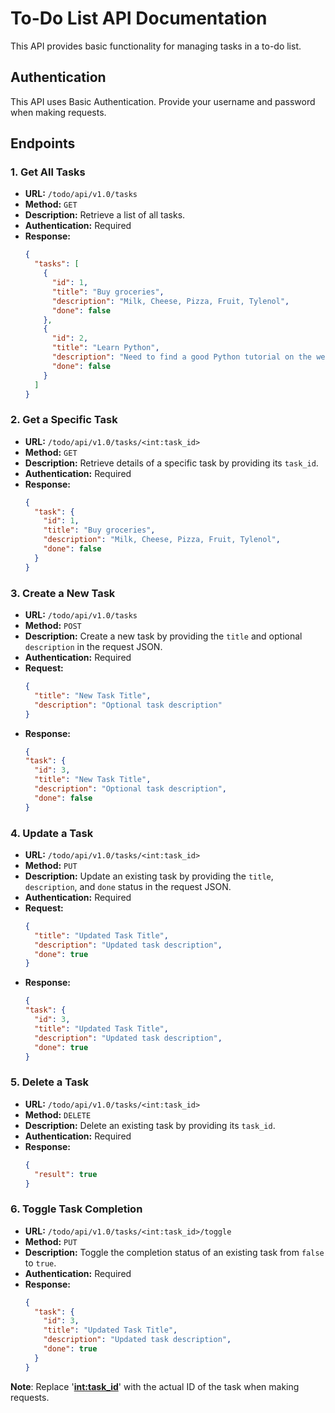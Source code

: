 # To-Do List API Documentation

This API provides basic functionality for managing tasks in a to-do list.

## Authentication

This API uses Basic Authentication. Provide your username and password when making requests.

## Endpoints

### 1. Get All Tasks

- **URL:** `/todo/api/v1.0/tasks`
- **Method:** `GET`
- **Description:** Retrieve a list of all tasks.
- **Authentication:** Required
- **Response:**
  ```json
  {
    "tasks": [
      {
        "id": 1,
        "title": "Buy groceries",
        "description": "Milk, Cheese, Pizza, Fruit, Tylenol",
        "done": false
      },
      {
        "id": 2,
        "title": "Learn Python",
        "description": "Need to find a good Python tutorial on the web",
        "done": false
      }
    ]
  }
  
### 2. Get a Specific Task

- **URL:** `/todo/api/v1.0/tasks/<int:task_id>`
- **Method:** `GET`
- **Description:** Retrieve details of a specific task by providing its `task_id`.
- **Authentication:** Required
- **Response:**
  ```json
  {
    "task": {
      "id": 1,
      "title": "Buy groceries",
      "description": "Milk, Cheese, Pizza, Fruit, Tylenol",
      "done": false
    }
  }

### 3. Create a New Task

- **URL:** `/todo/api/v1.0/tasks`
- **Method:** `POST`
- **Description:** Create a new task by providing the `title` and optional `description` in the request JSON.
- **Authentication:** Required
- **Request:**
  ```json
  {
    "title": "New Task Title",
    "description": "Optional task description"
  }
- **Response:**
  ```json
  {
  "task": {
    "id": 3,
    "title": "New Task Title",
    "description": "Optional task description",
    "done": false
  }

### 4. Update a Task

- **URL:** `/todo/api/v1.0/tasks/<int:task_id>`
- **Method:** `PUT`
- **Description:** Update an existing task by providing the `title`, `description`, and `done` status in the request JSON.
- **Authentication:** Required
- **Request:**
  ```json
  {
    "title": "Updated Task Title",
    "description": "Updated task description",
    "done": true
  }
- **Response:**
  ```json
  {
  "task": {
    "id": 3,
    "title": "Updated Task Title",
    "description": "Updated task description",
    "done": true
  }

### 5. Delete a Task

- **URL:** `/todo/api/v1.0/tasks/<int:task_id>`
- **Method:** `DELETE`
- **Description:** Delete an existing task by providing its `task_id`.
- **Authentication:** Required
- **Response:**
  ```json
  {
    "result": true
  }

### 6. Toggle Task Completion

- **URL:** `/todo/api/v1.0/tasks/<int:task_id>/toggle`
- **Method:** `PUT`
- **Description:** Toggle the completion status of an existing task from `false` to `true`.
- **Authentication:** Required
- **Response:**
  ```json
  {
    "task": {
      "id": 3,
      "title": "Updated Task Title",
      "description": "Updated task description",
      "done": true
    }
  }

**Note**: Replace '**<int:task_id>**' with the actual ID of the task when making requests.
